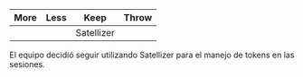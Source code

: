 | More | Less | Keep | Throw | 
| ---- | ---- | ---- | ---- |
| | | Satellizer | |

El equipo decidió seguir utilizando Satellizer para el manejo de tokens en las sesiones.
